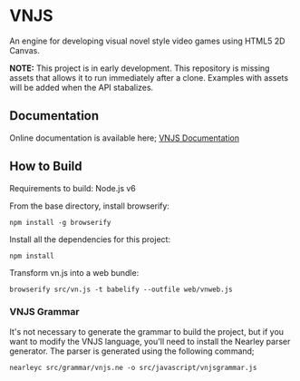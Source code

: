 # VNJS
An engine for developing visual novel style video games using HTML5 2D Canvas.

**NOTE:** This project is in early development. This repository is missing assets
that allows it to run immediately after a clone. Examples with assets will be added
when the API stabalizes.

## Documentation

Online documentation is available here; [VNJS Documentation](https://vnjs.github.io/docs/html/index.html)

## How to Build
Requirements to build: Node.js v6

From the base directory, install browserify:
```console
npm install -g browserify
```
Install all the dependencies for this project:
```console
npm install
```
Transform vn.js into a web bundle:
```console
browserify src/vn.js -t babelify --outfile web/vnweb.js
```

### VNJS Grammar
It's not necessary to generate the grammar to build the project, but if you want
to modify the VNJS language, you'll need to install the Nearley parser generator.
The parser is generated using the following command;
```console
nearleyc src/grammar/vnjs.ne -o src/javascript/vnjsgrammar.js
```

